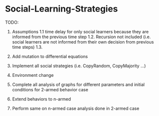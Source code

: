 # Social-Learning-Strategies

TODO:
1. Assumptions
1.1 time delay for only social learners because they are informed from the previous time step
1.2. Recursion not included (i.e. social learners are not informed from their own decision from previous time steps)
1.3. 


2. Add mutation to differential equations

3. Implement all social strategies (i.e. CopyRandom, CopyMajority ...)

4. Environment change

5. Complete all analysis of graphs for different parameters and initial conditions for 2-armed behavior case


6. Extend behaviors to n-armed

7. Perform same on n-armed case analysis done in 2-armed case 
